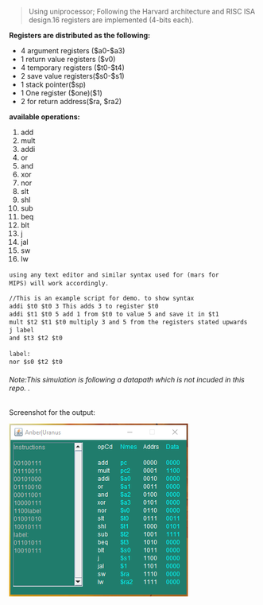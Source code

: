 ﻿> Using uniprocessor; Following the Harvard architecture and RISC ISA
> design.16 registers are implemented (4-bits each).

<strong>Registers are distributed as the following:</strong>
<ul> <li>4 argument registers ($a0-$a3)</li><li>1 return value registers ($v0)</li>
<li>4 temporary registers ($t0-$t4)</li><li> 2 save value registers($s0-$s1)</li><li> 1 stack pointer($sp)</li><li> 1
One register ($one)($1)</li><li> 2 for return address($ra, $ra2)</li></ul>

<strong>available operations:</strong> 
<ol> <li>add</li><li>mult</li><li> addi</li><li> or</li><li> and</li><li> xor</li><li> nor</li><li> slt </li><li>shl </li><li>sub </li><li>beq </li><li>blt </li><li>j </li><li>jal </li><li>sw </li><li>lw</li></ol>

<code>using any text editor and similar syntax used for (mars for MIPS) will work accordingly.</code>

    //This is an example script for demo. to show syntax
    addi $t0 $t0 3 This adds 3 to register $t0
    addi $t1 $t0 5 add 1 from $t0 to value 5 and save it in $t1
    mult $t2 $t1 $t0 multiply 3 and 5 from the registers stated upwards
    j label
    and $t3 $t2 $t0
    
    label:
    nor $s0 $t2 $t0

<h6>Note:This simulation is following a datapath which is not incuded in this repo. .</h6>

<p>Screenshot for the output:</p>

<p><img alt="Image" title="output_shot" src="output.png" /></p>



